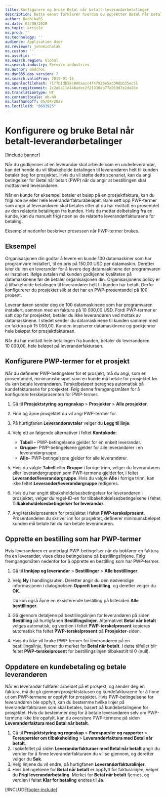 ```yaml
---
title: Konfigurere og bruke Betal når betalt-leverandørbetalinger
description: Dette emnet forklarer hvordan du oppretter Betal når betalt-betingelser (PWP), slik at du kan frigi delvise leverandørbetalinger basert på kundebetalinger.
author: RadhikaRS
ms.date: 03/30/2020
ms.topic: article
ms.prod: ''
ms.technology: ''
audience: Application User
ms.reviewer: johnmichalak
ms.custom: ''
ms.assetid: ''
ms.search.region: Global
ms.search.industry: Service industries
ms.author: andchoi
ms.dyn365.ops.version: 7
ms.search.validFrom: 2019-01-15
ms.openlocfilehash: 71f7b1db58c0d6aacc4f47920e5ad39dbb35ec51
ms.sourcegitcommit: 2c2a5a11d446adec2f21030ab77a053d7e2da28e
ms.translationtype: HT
ms.contentlocale: nb-NO
ms.lasthandoff: 05/04/2022
ms.locfileid: "8683925"
---
```

# <a name="set-up-and-use-pay-when-paid-vendor-payments"></a>Konfigurere og bruke Betal når betalt-leverandørbetalinger

[!include [banner](../includes/banner.md)]

Når du godkjenner at en leverandør skal arbeide som en underleverandør, kan det hende du vil tilbakeholde betalingen til leverandøren helt til kunden betaler deg for prosjektet. Hvis du vil støtte dette scenariet, kan du angi betingelser for Betal når betalt (PWP) når du angir at bestillingen skal mottas med leverandøren.

Når en kunde for eksempel betaler et beløp på en prosjektfaktura, kan du frigi noe av eller hele leverandørfakturabeløpet. Bare sett opp PWP-termer som angir at leverandøren skal betales etter at du har mottatt en prosentdel av den relaterte betalingen fra kunden. Hvis du mottar delbetaling fra en kunde, kan du manuelt frigi noen av de relaterte leverandørfakturaene for betaling.

Eksemplet nedenfor beskriver prosessen når PWP-termer brukes.

## <a name="example"></a>Eksempel

Organisasjonen din godtar å levere en kunde 100 datamaskiner som har programvare installert, til en pris på 150,00 USD per datamaskin. Deretter leier du inn en leverandør for å levere deg datamaskinene der programvaren er installert. Ifølge avtalen må kunden godkjenne kvaliteten på datamaskinene før de betaler organisasjonen din. Organisasjonens policy er å tilbakeholde betalingen til leverandører helt til kunden har betalt. Derfor konfigurerer du prosjektet slik at det har en PWP-prosentandel på 100 prosent.

Leverandøren sender deg de 100 datamaskinene som har programvaren installert, sammen med en faktura på 10 000,00 USD. Fordi PWP-termer er satt opp for prosjektet, betaler du ikke leverandøren ved mottak av datamaskinene. I stedet sender du datamaskinene til kunden sammen med en faktura på 15 000,00. Kunden inspiserer datamaskinene og godkjenner hele beløpet for prosjektfakturaen.

Når du har mottatt hele betalingen fra kunden, betaler du leverandøren 10 000,00, hele beløpet på leverandørfakturaen.

## <a name="set-up-pwp-terms-for-a-project"></a>Konfigurere PWP-termer for et prosjekt

Når du definerer PWP-betingelser for et prosjekt, må du angi, som en prosentandel, minimumsbeløpet som en kunde må betale for prosjektet før du kan betale leverandøren. Terskelbeløpet beregnes automatisk på kundefakturaene for prosjektet. Følg denne fremgangsmåten for å konfigurere terskelprosenten for PWP-termer.

1. Gå til **Prosjektstyring og regnskap** \> **Prosjekter** \> **Alle prosjekter**.
2. Finn og åpne prosjektet du vil angi PWP-termer for.
3. På hurtigfanen **Leverandøravtaler** velger du **Legg til linje**.
3. Velg ett av følgende alternativer i feltet **Kontokode**:

    - **Tabell** – PWP-betingelsene gjelder for én enkelt leverandør.
    - **Gruppe**– PWP-betingelsene gjelder for alle leverandører i en leverandørgruppe.
    - **Alle**– PWP-betingelsene gjelder for alle leverandører.

4. Hvis du valgte **Tabell** eller **Gruppe** i forrige trinn, velger du leverandøren eller leverandørgruppen som PWP-termene gjelder for, i feltet **Leverandør/leverandørgruppe**. Hvis du valgte **Alle** i forrige trinn, kan ikke feltet **Leverandør/leverandørgruppe** redigeres.
5. Hvis du har angitt tilbakeholdelsesbetingelser for leverandøren i prosjektet, velger du regel-ID-en for tilbakeholdelsesbetingelsene i feltet **Tilbakeholdelsesbetingelser for leverandør**.
6. Angi terskelprosenten for prosjektet i feltet **PWP-terskelprosent**. Prosentandelen du skriver inn for prosjektet, definerer minimumsbeløpet kunden må betale før du kan betale leverandøren.

## <a name="create-a-po-that-has-pwp-terms"></a>Opprette en bestilling som har PWP-termer

Hvis leverandøren er underlagt PWP-betingelser når du bokfører en faktura fra en leverandør, vises disse betingelsene på bestillingslinjene. Følg fremgangsmåten nedenfor for å opprette en bestilling som har PWP-termer.

1. Gå til **Innkjøp og leverandør** \> **Bestillinger** \> **Alle bestillinger**.
2. Velg **Ny** i handlingsruten. Deretter angir du den nødvendige informasjonen i dialogboksen **Opprett bestilling**, og deretter velger du **OK**.

    Du kan også åpne en eksisterende bestilling på listesiden **Alle bestillinger**.

4. Gå gjennom detaljene på bestillingslinjen for leverandøren på siden **Bestilling** på hurtigfanen **Bestillingslinjer**. Alternativet **Betal når betalt** velges automatisk, og verdien i feltet **PWP-terskelprosent** kopieres automatisk fra feltet **PWP-terskelprosent** på **Prosjekter**-siden.
6. Hvis du ikke vil bruke PWP-termer for leverandøren på en bestillingslinje, fjerner du merket for **Betal når betalt**. I dette tilfellet blir feltet **PWP-terskelprosent** for bestillingslinjen tilbakestilt til 0 (null).

## <a name="update-a-customer-payment-and-pay-the-vendor"></a>Oppdatere en kundebetaling og betale leverandøren

Når en leverandør fullfører arbeidet på et prosjekt, og sender deg en faktura, må du gå gjennom prosjektstatusen og kundefakturaene for å finne ut om PWP-termene er oppfylt for prosjektet. Hvis PWP-betingelsene for leverandøren ble oppfylt, kan du bestemme hvilke linjer på leverandørfakturaen som skal betales, basert på kundebetalingene for prosjektet. Hvis du bestemmer deg for å betale leverandøren selv om PWP-termene ikke ble oppfylt, kan du overstyre PWP-termene på siden **Leverandørfaktura med Betal når betalt**.

1. Gå til **Prosjektstyring og regnskap** \> **Forespørsler og rapporter** \> **Forespørsler om tilbakeholding** \> **Leverandørfaktura med Betal når betalt**.
2. I søkefeltet på siden **Leverandørfakturaer med Betal når betalt** angir du verdier for å finne leverandørfakturaen du vil se gjennom, og deretter velger du **Søk**.
3. Velg linjene du vil endre, på hurtigfanen **Leverandørfakturalinjer**.
4. Hvis betingelsene for **Betal når betalt** er oppfylt for fakturalinjen, velger du **Frigi leverandørbetaling**. Merket for **Betal når betalt** fjernes, og verdien i feltet **Klar for betaling** endres til **Ja**.


[!INCLUDE[footer-include](../includes/footer-banner.md)]
